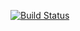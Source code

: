 [![Build Status](http://dmz-dl118-hki:8080/buildStatus/icon?job=Kamux_build_and_robot)](http://dmz-dl118-hki:8080/job/Kamux_build_and_robot)

